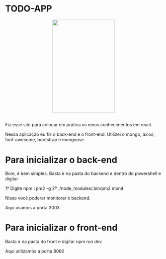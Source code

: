 # TODO-APP
<div align="center">
  <img width=200 height=300 src="https://github.com/user-attachments/assets/1ed71c62-970b-45a0-bb98-82a9f9936e7b" />
</div>

##

Fiz esse site para colocar em prática os meus conhecimentos em react.

Nessa aplicação eu fiz o back-end e o front-end. Utilizei o mongo, axios, font-awesome, bootstrap e mongoose.

# Para inicializar o back-end

Bom, é bem simples. Basta ir na pasta do backend e dentro do powershell e digitar 

1º Digite npm i pm2 -g 
2º ./node_modules/.bin/pm2 monit

Nisso você poderar monitorar o backend.

Aqui usamos a porta 3003
##

# Para inicializar o front-end

Basta ir na pasta do front e digitar npm run dev

Aqui utilizamos a porta 8080
